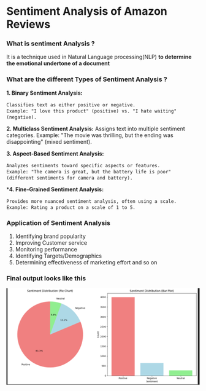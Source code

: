 # Sentiment Analysis of Amazon Reviews 

### What is sentiment Analysis ? 
It is a technique used in Natural Language processing(NLP) **to determine the emotional undertone of a document** 

### What are the different Types of Sentiment Analysis ? 
**1. Binary Sentiment Analysis:**

    Classifies text as either positive or negative.
    Example: "I love this product" (positive) vs. "I hate waiting" (negative).

**2. Multiclass Sentiment Analysis:**
    Assigns text into multiple sentiment categories.
    Example: "The movie was thrilling, but the ending was disappointing" (mixed sentiment).

**3. Aspect-Based Sentiment Analysis:**

    Analyzes sentiments toward specific aspects or features.
    Example: "The camera is great, but the battery life is poor" (different sentiments for camera and battery).

***4. Fine-Grained Sentiment Analysis:**

    Provides more nuanced sentiment analysis, often using a scale.
    Example: Rating a product on a scale of 1 to 5.


### Application of Sentiment Analysis 
1. Identifying brand popularity 
2. Improving Customer service
3. Monitoring performance 
4.  Identifying Targets/Demographics
5. Determining effectiveness of marketing effort and so on 


### Final output looks like this 
![Alt text](image.png)